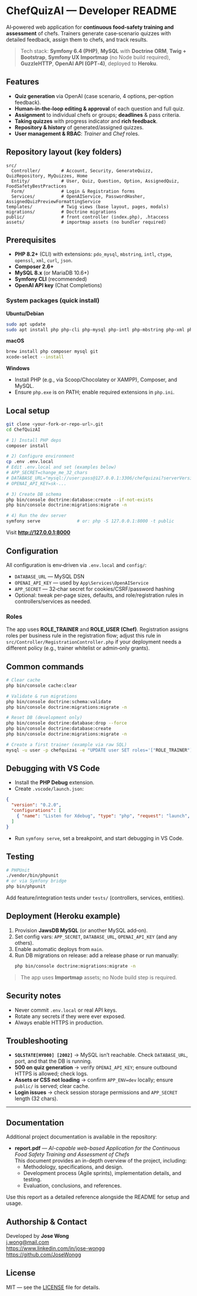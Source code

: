 # ChefQuizAI — Developer README

AI‑powered web application for **continuous food‑safety training and assessment** of chefs. Trainers generate case‑scenario quizzes with detailed feedback, assign them to chefs, and track results.

> Tech stack: **Symfony 6.4 (PHP)**, **MySQL** with **Doctrine ORM**, **Twig + Bootstrap**, **Symfony UX Importmap** (no Node build required), **GuzzleHTTP**, **OpenAI API (GPT‑4)**, deployed to **Heroku**.

## Features

- **Quiz generation** via OpenAI (case scenario, 4 options, per‑option feedback).  
- **Human‑in‑the‑loop editing & approval** of each question and full quiz.  
- **Assignment** to individual chefs or groups; **deadlines** & pass criteria.  
- **Taking quizzes** with progress indicator and **rich feedback**.  
- **Repository & history** of generated/assigned quizzes.  
- **User management & RBAC**: *Trainer* and *Chef* roles.

## Repository layout (key folders)

```
src/
  Controller/        # Account, Security, GenerateQuizz, QuizRepository, MyQuizzes, Home
  Entity/            # User, Quiz, Question, Option, AssignedQuiz, FoodSafetyBestPractices
  Form/              # Login & Registration forms
  Services/          # OpenAIService, PasswordHasher, AssignedQuizPreviewFormattingService
templates/           # Twig views (base layout, pages, modals)
migrations/          # Doctrine migrations
public/              # front controller (index.php), .htaccess
assets/              # importmap assets (no bundler required)
```

## Prerequisites

- **PHP 8.2+** (CLI) with extensions: `pdo_mysql`, `mbstring`, `intl`, `ctype`, `openssl`, `xml`, `curl`, `json`.  
- **Composer 2.6+**  
- **MySQL 8.x** (or MariaDB 10.6+)  
- **Symfony CLI** (recommended)  
- **OpenAI API key** (Chat Completions)

### System packages (quick install)

**Ubuntu/Debian**
```bash
sudo apt update
sudo apt install php php-cli php-mysql php-intl php-mbstring php-xml php-curl composer mysql-server git
```

**macOS**
```bash
brew install php composer mysql git
xcode-select --install
```

**Windows**
- Install PHP (e.g., via Scoop/Chocolatey or XAMPP), Composer, and MySQL.
- Ensure `php.exe` is on PATH; enable required extensions in `php.ini`.

## Local setup

```bash
git clone <your-fork-or-repo-url>.git
cd ChefQuizAI

# 1) Install PHP deps
composer install

# 2) Configure environment
cp .env .env.local
# Edit .env.local and set (examples below)
# APP_SECRET=change_me_32_chars
# DATABASE_URL="mysql://user:pass@127.0.0.1:3306/chefquizai?serverVersion=8.0"
# OPENAI_API_KEY=sk-...

# 3) Create DB schema
php bin/console doctrine:database:create --if-not-exists
php bin/console doctrine:migrations:migrate -n

# 4) Run the dev server
symfony serve              # or: php -S 127.0.0.1:8000 -t public
```

Visit **http://127.0.0.1:8000**

## Configuration

All configuration is env‑driven via `.env.local` and `config/`:

- `DATABASE_URL` — MySQL DSN
- `OPENAI_API_KEY` — used by `App\Services\OpenAIService`
- `APP_SECRET` — 32‑char secret for cookies/CSRF/password hashing
- Optional: tweak per‑page sizes, defaults, and role/registration rules in controllers/services as needed.

### Roles

The app uses **ROLE_TRAINER** and **ROLE_USER (Chef)**. Registration assigns roles per business rule in the registration flow; adjust this rule in `src/Controller/RegistrationController.php` if your deployment needs a different policy (e.g., trainer whitelist or admin‑only grants).

## Common commands

```bash
# Clear cache
php bin/console cache:clear

# Validate & run migrations
php bin/console doctrine:schema:validate
php bin/console doctrine:migrations:migrate -n

# Reset DB (development only)
php bin/console doctrine:database:drop --force
php bin/console doctrine:database:create
php bin/console doctrine:migrations:migrate -n

# Create a first trainer (example via raw SQL)
mysql -u user -p chefquizai -e "UPDATE user SET roles='["ROLE_TRAINER"]' WHERE email='trainer@example.com'"
```

## Debugging with VS Code

- Install the **PHP Debug** extension.  
- Create `.vscode/launch.json`:

```json
{
  "version": "0.2.0",
  "configurations": [
    { "name": "Listen for Xdebug", "type": "php", "request": "launch", "port": 9003 }
  ]
}
```

- Run `symfony serve`, set a breakpoint, and start debugging in VS Code.

## Testing

```bash
# PHPUnit
./vendor/bin/phpunit
# or via Symfony bridge
php bin/phpunit
```

Add feature/integration tests under `tests/` (controllers, services, entities).

## Deployment (Heroku example)

1. Provision **JawsDB MySQL** (or another MySQL add‑on).  
2. Set config vars: `APP_SECRET`, `DATABASE_URL`, `OPENAI_API_KEY` (and any others).  
3. Enable automatic deploys from `main`.  
4. Run DB migrations on release: add a release phase or run manually:
   ```bash
   php bin/console doctrine:migrations:migrate -n
   ```

> The app uses **Importmap** assets; no Node build step is required.

## Security notes

- Never commit `.env.local` or real API keys.  
- Rotate any secrets if they were ever exposed.  
- Always enable HTTPS in production.  

## Troubleshooting

- **`SQLSTATE[HY000] [2002]`** → MySQL isn’t reachable. Check `DATABASE_URL`, port, and that the DB is running.
- **500 on quiz generation** → verify `OPENAI_API_KEY`; ensure outbound HTTPS is allowed; check logs.
- **Assets or CSS not loading** → confirm `APP_ENV=dev` locally; ensure `public/` is served; clear cache.
- **Login issues** → check session storage permissions and `APP_SECRET` length (32 chars).

---

## Documentation

Additional project documentation is available in the repository:

- **report.pdf** — *AI-capable web-based Application for the Continuous Food Safety Training and Assessment of Chefs*  
  This document provides an in-depth overview of the project, including: 
  - Methodology, specifications, and design.  
  - Development process (Agile sprints), implementation details, and testing.  
  - Evaluation, conclusions, and references.  

Use this report as a detailed reference alongside the README for setup and usage.


## Authorship & Contact
Developed by **Jose Wong**  
j.wong@mail.com  
https://www.linkedin.com/in/jose-wongg  
https://github.com/JoseWongg  

## License
MIT — see the [LICENSE](LICENSE) file for details.